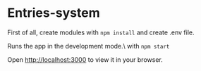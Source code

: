 # Entries-system

First of all, create modules with `npm install` and create .env file.

Runs the app in the development mode.\ with `npm start`

Open [http://localhost:3000](http://localhost:3000) to view it in your browser.

